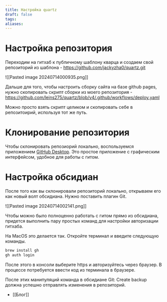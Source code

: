 ```yaml
---
title: Настройка quartz
draft: false
tags: 
aliases:
---
```

# Настройка репозитория

Переходим на гитхаб к публичному шаблону кварца и создаем свой репозиторий  из шаблона - https://github.com/jackyzha0/quartz.git

![[Pasted image 20240714000935.png]]

Дальше для того, чтобы настроить сборку сайта на базе github pages, нужно скопировать скрипт сборки из моего репозитория - https://github.com/leins275/quartz/blob/v4/.github/workflows/deploy.yaml

Можно просто взять скрипт целиком и скопировать себе в репозитоирий, используя тот же путь. 

# Клонирование репозитория 

Чтобы склонировать репозиорий локально, воспользуемся приложением [GitHub Desktop](https://desktop.github.com/download/). Это простое приложение с графическим интерфейсом, удобное для работы с гитом. 

# Настройка обсидиан

После того как вы склонировали репозиторий локально, открываем его как новый волт обсидиана. Нужно поставить плагин Git. 

![[Pasted image 20240714002141.png]]

Чтобы можно было полноценно работать с гитом прямо из обсидиана, придется выполнить пару простых команд для настройки авторизации гитхаба.

На MacOS это делается так. Откройте терминал и введите следующую команды.

```bash
brew install gh
gh auth login
```

После этого в консоли выберите https и авторизуйтесь через браузер. В процессе потребуется ввести код из терминала в браузере.

После этих манипуляций команда в обсидиане Git: Create backup должна успешно отправлять изменения в репозиторий.

- [[Блог]]